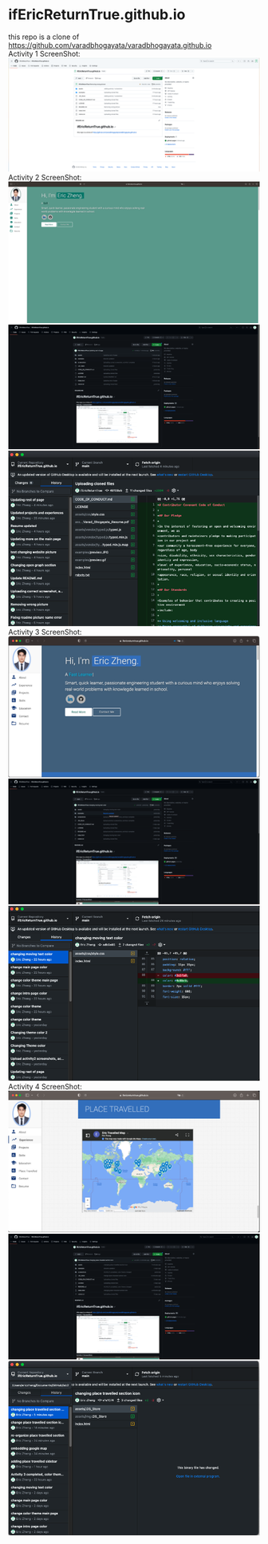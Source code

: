 # ifEricReturnTrue.github.io   
this repo is a clone of https://github.com/varadbhogayata/varadbhogayata.github.io   
Activity 1 ScreenShot:   
![alt text](screenshots/activity1.png "Activity 1 ScreenShot")   
Activity 2 ScreenShot:   
![alt text](screenshots/activity2_1.png "Activity 2 ScreenShot 1")   
![alt text](screenshots/activity2_2.png "Activity 2 ScreenShot 2")   
![alt text](screenshots/activity2_3.png "Activity 2 ScreenShot 3")   
Activity 3 ScreenShot:   
![alt text](screenshots/activity3_1.png "Activity 3 ScreenShot 1")   
![alt text](screenshots/activity3_2.png "Activity 3 ScreenShot 2")   
![alt text](screenshots/activity3_3.png "Activity 3 ScreenShot 3")   
Activity 4 ScreenShot:   
![alt text](screenshots/activity4_1.png "Activity 4 ScreenShot 1")   
![alt text](screenshots/activity4_2.png "Activity 4 ScreenShot 2")   
![alt text](screenshots/activity4_3.png "Activity 4 ScreenShot 3")   
